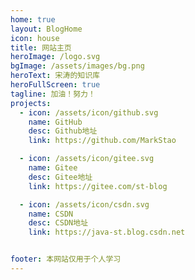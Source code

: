 ```yaml
---
home: true
layout: BlogHome
icon: house
title: 网站主页
heroImage: /logo.svg
bgImage: /assets/images/bg.png
heroText: 宋涛的知识库
heroFullScreen: true
tagline: 加油！努力！
projects:
  - icon: /assets/icon/github.svg
    name: GitHub
    desc: Github地址
    link: https://github.com/MarkStao

  - icon: /assets/icon/gitee.svg
    name: Gitee
    desc: Gitee地址
    link: https://gitee.com/st-blog

  - icon: /assets/icon/csdn.svg
    name: CSDN
    desc: CSDN地址
    link: https://java-st.blog.csdn.net


footer: 本网站仅用于个人学习
---
```

